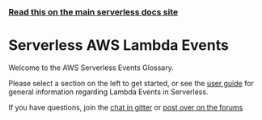 <!--
title: Serverless - AWS Lambda - Events
menuText: AWS Events
layout: Doc
-->

<!-- DOCS-SITE-LINK:START automatically generated  -->

### [Read this on the main serverless docs site](https://www.serverless.com/framework/docs/providers/aws/events/)

<!-- DOCS-SITE-LINK:END -->

# Serverless AWS Lambda Events

Welcome to the AWS Serverless Events Glossary.

Please select a section on the left to get started, or see the [user
guide](../guide/events.md) for general information regarding Lambda Events in
Serverless.

If you have questions, join the [chat in gitter](https://gitter.im/serverless/serverless) or [post over on the forums](https://forum.serverless.com/)
